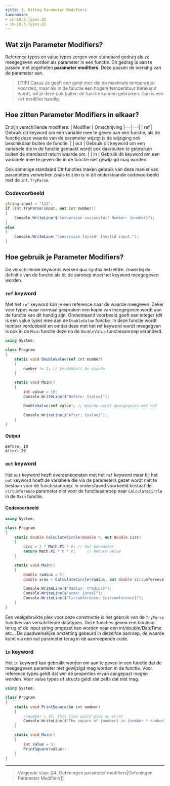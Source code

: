 ```yaml
---
title: 3. Uitleg Parameter Modifiers
taxonomie:
- ib-19.2.Types.OI
- ib-19.3.Types.OI
---
```


## Wat zijn Parameter Modifiers?
Reference types en value types zorgen voor standaard gedrag als ze meegegeven worden als parameter in een functie. 
Dit gedrag is aan te passen met zogeheten **parameter modifiers**. Deze passen de werking van de parameter aan.

> [!TIP] Casus
> Je geeft een getal mee die de maximale temperatuur voorstelt, maar als in de functie een hogere temperatuur berekend wordt, wil je deze ook buiten de functie kunnen gebruiken. Dan is een `ref` modifier handig.

## Hoe zitten Parameter Modifiers in elkaar?
Er zijn verschillende modifiers:
| Modifier | Omschrijving
|---|---|
| ref | Gebruik dit keyword om een variable mee te geven aan een functie, als de functie deze waarde van de parameter wijzigt is de wijziging ook beschikbaar buiten de functie. |
| out | Gebruik dit keyword om een variabele die in de functie gemaakt wordt ook daarbuiten te gebruiken buiten de standaard return waarde om. | 
| in | Gebruik dit keyword om een variabele mee te geven die in de functie niet gewijzigd mag worden.

Ook sommige standaard C# functies maken gebruik van deze manier van parameters verwerken zoals te zien is in dit onderstaande codevoorbeeld met de `int.TryParse`. 

### Codevoorbeeld
```csharp
string input = "123";
if (int.TryParse(input, out int number))
{
    Console.WriteLine($"Conversion successful! Number: {number}");
}
else
{
    Console.WriteLine("Conversion failed! Invalid input.");
}
```

## Hoe gebruik je Parameter Modifiers?
De verschillende keywords werken qua syntax hetzelfde. zowel bij de definitie van de functie als bij de aanroep moet het keyword meegegeven worden. 

### `ref` keyword
Met het `ref` keyword kan je een reference naar de waarde meegeven. Zeker voor types waar normaal gesproken een kopie van meegegeven wordt aan de functie kan dit handig zijn.
Onderstaand voorbeeld geeft een integer (dit is een value type) mee aan de `DoubleValue` functie. In deze functie wordt number verdubbeld en omdat deze met het ref keyword wordt meegegven is ook in de `Main` functie deze na de `DoubleValue` functieaanroep veranderd.

```csharp
using System;

class Program
{
    static void DoubleValue(ref int number)
    {
        number *= 2; // Verdubbelt de waarde
    }

    static void Main()
    {
        int value = 10;
        Console.WriteLine($"Before: {value}");

        DoubleValue(ref value); // Waarde wordt doorgegeven met ref

        Console.WriteLine($"After: {value}");
    }
}
```
#### Output
```
Before: 10
After: 20
```

### `out` keyword
Het `out` keyword heeft overeenkomsten met het `ref` keyword maar bij het `out` keyword hoeft de variabele die via de parameters gezet wordt niet te bestaan voor de functieaanroep. In onderstaand voorbeeld bestaat de `circumference` parameter niet voor de functieaanroep naar `CalculateCircle` in de `Main` functie.


#### Codevoorbeeld
```csharp
using System;

class Program
{
    static double CalculateCircle(double r, out double circ)
    {
        circ = 2 * Math.PI * r; // Out parameter
        return Math.PI * r * r;     // Return value
    }

    static void Main()
    {
        double radius = 5;
        double area = CalculateCircle(radius, out double circumference);

        Console.WriteLine($"Radius: {radius}");
        Console.WriteLine($"Area: {area}");
        Console.WriteLine($"Circumference: {circumference}");
    }
}
```
Een veelgebruikte plek voor deze constructie is het gebruik van de `TryParse` functies van verschillende datatypes. Deze functies geven een boolean terug of de input string omgezet kan worden naar een int/double/DateTime etc... De daadwerkelijke omzetting gebeurd in diezelfde aanroep, de waarde komt via een out parameter terug in de aanroepende code.

### `in` keyword
Het `in` keyword kan gebruikt worden om aan te geven in een functie dat de meegegeven parameter niet gewijzigd mag worden in de functie. Voor reference types geldt dat wel de properties ervan aangepast mogen worden. Voor value types of structs geldt dat zelfs dat niet mag.

```csharp
using System;

class Program
{
    static void PrintSquare(in int number)
    {
        //number = 42; this line would give an error
        Console.WriteLine($"The square of {number} is {number * number}");
    }

    static void Main()
    {
        int value = 5;
        PrintSquare(value);
    }
}
```

---

> Volgende stap: [[4. Oefeningen parameter modifiers|Oefeningen Parameter Modifiers]]
